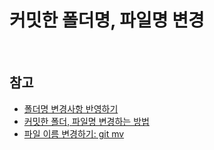 # 커밋한 폴더명, 파일명 변경

<br>

## 참고

- [폴더명 변경사항 반영하기](https://jonyo.tistory.com/162)
- [커밋한 폴더, 파일명 변경하는 방법](https://joytk.tistory.com/27)
- [파일 이름 변경하기: git mv](https://velog.io/@jollyn/Git-파일이름변경)